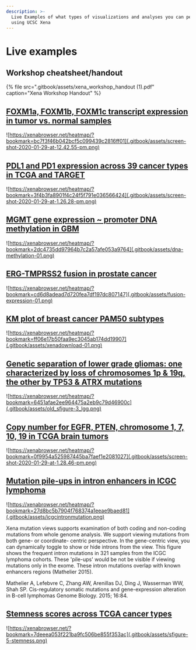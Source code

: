 ```yaml
---
description: >-
  Live Examples of what types of visualizations and analyses you can perform
  using UCSC Xena
---
```


# Live examples

## Workshop cheatsheet/handout

{% file src=".gitbook/assets/xena\_workshop\_handout \(1\).pdf" caption="Xena Workshop Handout" %}

## [FOXM1a, FOXM1b, FOXM1c transcript expression in tumor vs. normal samples](https://xenabrowser.net/heatmap/?bookmark=bc7f3f46b042bcf5c099439c2816ff01)

![https://xenabrowser.net/heatmap/?bookmark=bc7f3f46b042bcf5c099439c2816ff01](.gitbook/assets/screen-shot-2020-01-29-at-12.42.55-pm.png)

## [PDL1 and PD1 expression across 39 cancer types in TCGA and TARGET](https://xenabrowser.net/heatmap/?bookmark=3f4b3fa8901f4c24f5f791e036566424)

![https://xenabrowser.net/heatmap/?bookmark=3f4b3fa8901f4c24f5f791e036566424](.gitbook/assets/screen-shot-2020-01-29-at-1.26.28-pm.png)



## [MGMT gene expression ~ promoter DNA methylation in GBM](https://xenabrowser.net/heatmap/?bookmark=2dc4735dd97964b7c2a57afe053a9764)

![https://xenabrowser.net/heatmap/?bookmark=2dc4735dd97964b7c2a57afe053a9764](.gitbook/assets/dna-methylation-01.png)

## [ERG-TMPRSS2 fusion in prostate cancer ](https://xenabrowser.net/heatmap/?bookmark=cd6d8adead7d720fea7df197dc807147)

![https://xenabrowser.net/heatmap/?bookmark=cd6d8adead7d720fea7df197dc807147](.gitbook/assets/fusion-expression-01.png)

## [KM plot of breast cancer PAM50 subtypes](https://xenabrowser.net/?bookmark=23e26bfa823e49d241439ae701f267e4)

![https://xenabrowser.net/heatmap/?bookmark=ff06e17b50faa9ec3045ab174dd19907](.gitbook/assets/xenadownload-01.png)

## [Genetic separation of lower grade gliomas: one characterized by loss of chromosomes 1p & 19q, the other by TP53 & ATRX mutations](https://xenabrowser.net/heatmap/?bookmark=6451afae2ee964475a2eb9c79d46900c)

![https://xenabrowser.net/heatmap/?bookmark=6451afae2ee964475a2eb9c79d46900c](.gitbook/assets/old_sfigure-3_lgg.png)

## [Copy number for EGFR, PTEN, chromosome 1, 7, 10, 19 in TCGA brain tumors](https://xenabrowser.net/heatmap/?bookmark=0f9954a525987445ba7faef1e2081027)

![https://xenabrowser.net/heatmap/?bookmark=0f9954a525987445ba7faef1e2081027](.gitbook/assets/screen-shot-2020-01-29-at-1.28.46-pm.png)

## [Mutation pile-ups in intron enhancers in ICGC lymphoma](https://xenabrowser.net/heatmap/?bookmark=dfc37064d62ea0c0302881c05277b7b3)

![https://xenabrowser.net/heatmap/?bookmark=27d8bc5b7904f768374a1eeae9baed81](.gitbook/assets/icgcintronmutation.png)

Xena mutation views supports examination of both coding and non-coding mutations from whole genome analysis. We support viewing mutations from both gene- or coordinate- centric perspective. In the gene-centric view, you can dynamically toggle to show or hide introns from the view. This figure shows the frequent intron mutations in 321 samples from the ICGC lymphoma cohorts. These 'pile-ups' would be not be visible if viewing mutations only in the exome. These intron mutations overlap with known enhancers regions \(Mathelier 2015\).‌

Mathelier A, Lefebvre C, Zhang AW, Arenillas DJ, Ding J, Wasserman WW, Shah SP. Cis-regulatory somatic mutations and gene-expression alteration in B-cell lymphomas Genome Biology. 2015; 16:84.

## [Stemness scores across TCGA cancer types](https://xenabrowser.net/?bookmark=7deeea053f221ba9fc506be855f353ac)

![https://xenabrowser.net/?bookmark=7deeea053f221ba9fc506be855f353ac](.gitbook/assets/sfigure-5-stemness.png)

